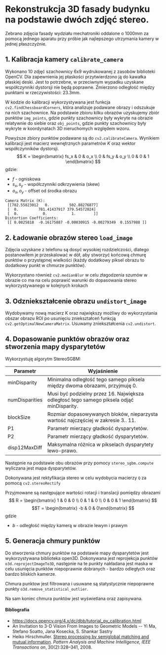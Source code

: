 # Rekonstrukcja 3D fasady budynku na podstawie dwóch zdjęć stereo.

Zebrano zdjęcia fasady wydziału mechatroniki oddalone o 1000mm za pomocą jednego aparatu przy próbie jak najlepszego utrzymania kamery w jednej płaszczyźnie.


## 1. Kalibracja kamery `calibrate_camera`

Wykonano 10 zdjęć szachownicy 6x9 wydrukowanej z zasobów biblioteki OpenCV. Dla zapewnienia jej płaskości przytwierdzono ją do kawałka płaskiej deski. Jest to potrzebne, w przeciwnym wypadku uzyskane współczynniki dystorsji nie będą poprawne. Zmierzono odległość między punktami w rzeczywistości: 23.3mm.

W kodzie do kalibracji wykorzystywana jest funkcja `cv2.findChessboardCorners`, która analizuje podawane obrazy i odszukuje na nich szachownice. Na podstawie zbioru kilku obrazów uzyskujemy zbiór punktów `img_points`, gdzie punkty szachownicy były wykryte na obrazie relatywnie do siebie oraz `obj_points`, gdzie punkty szachownicy były wykryte w koordynatach 3D nieruchomych względem wzoru.

Powyższe zbiory punktów podawane są do `cv2.calibrateCamera`. Wynikiem kalibracji jest macierz wewnętrznych parametrów $K$ oraz wektor współczynników dystorsji.
$$ K = \begin{bmatrix} fs_x & 0 & o_x \\ 0 & fs_y & o_y \\ 0 & 0 & 1 \end{bmatrix} $$
gdzie:
- $f$ - ogniskowa
- $s_x, s_y$ - współczynniki odkrzywienia (skew)
- $o_x, o_y$ - offset od środka obrazu

```
Camera Matrix (K):
 [[782.55823012   0.         502.88276877]
 [  0.         781.41437917 379.54572024]
 [  0.           0.           1.        ]]
Distortion Coefficients:
 [[ 0.0825818  -0.16175887 -0.00030915 -0.00279349  0.1557988 ]]
```

## 2. Ładowanie obrazów stereo `load_image`

Zdjęcia uzyskane z telefonu są dosyć wysokiej rozdzielczości, dlatego postanowiłem je przeskalować w dół, aby stworzyć końcową chmurę punktów o przystępnej wielkości (każdy dodatkowy piksel obrazu to dodatkowy punkt w chmurze punktów).

Wykorzystano również `cv2.medianBlur` w celu złagodzenia szumów w obrazie co ma na celu poprawić warunki do dopasowania stereo wykorzystywanego w kolejnych krokach

## 3. Odzniekształcenie obrazu `undistort_image`

Wydobywamy nową macierz K oraz największy możliwy do wykorzystania obszar obrazu ROI po usunięciu zniekształceń funkcją `cv2.getOptimalNewCameraMatrix`. Usuwamy zniekształcenia `cv2.undistort`.

## 4. Dopasowanie punktów obrazów oraz stworzenia mapy dysparytetów

Wykorzystuję algorytm StereoSGBM:

| Parametr          | Wyjaśnienie                                                                                                                                                                                                                                                                                                                                                                    |
| ----------------- | ------------------------------------------------------------------------------------------------------------------------------------------------------------------------------------------------------------------------------------------------------------------------------------------------------------------------------------------------------------------------------ |
| minDisparity      | Minimalna odległość tego samego piksela między dwoma obrazami, przyjmuję 0.                                                                                                                                                                                                                                                                                                    |
| numDisparities    | Musi być podzielny przez 16. Największa odległosć tego samego piksela odjąć minDisparity.                                                                                                                                                                                                                                                                                      |
| blockSize         | Rozmiar dopasowywanych bloków, nieparzysta wartość najczęściej w zakresie 3.. 11.                                                                                                                                                                                                                                                                                              |
| P1                | Parametr mierzący gładkość dysparytetów.                                                                                                                                                                                                                                                                                                                                       |
| P2                | Parametr mierzący gładkość dysparytetów.                                                                                                                                                                                                                                                                                                                                       |
| disp12MaxDiff     | Maksymalna różnica w pikselach dysparytety lewo-prawo.                                                                                                                                                                                                                                                                                                                         |
Następnie na podstawie obu obrazów przy pomocy `stereo_sgbm.compute` wyliczana jest mapa dysparytetów.

Dokonywana jest rektyfikacja stereo w celu wydobycia macierzy `Q` za pomocą `cv2.stereoRectify`

Przyjmowane są następujące wartości rotacji i translacji pomiędzy obrazami
$$ R = \begin{bmatrix} 1 & 0 & 0 \\ 0 & 1 & 0 \\ 0 & 0 & 1 \end{bmatrix} $$
$$T =  \begin{bmatrix} -b & 0 & 0\end{bmatrix} $$
gdzie
- $b$ - odległość między kamerą w obrazie lewym i prawym 


## 5. Generacja chmury punktów

Do stworzenia chmury punktów na podstawie mapy dysparytetów jest wykorzystywana biblioteka open3D. Dokonywana jest reprojekcja punktów `o3d.reprojectImageTo3D`, następnie na te punkty nakładana jest maska w celu usunięcia punktów niepoprawnie dobranych - bardzo odległych oraz bardzo bliskich kamerze.

Chmura punktow jest filtrowana i usuwane są statystycznie niepoprawne punkty `o3d.remove_statistical_outlier`. 

Na sam koniec chmura punktów jest wyświetlana oraz zapisywana.


#### Bibliografia
- https://docs.opencv.org/4.x/dc/dbb/tutorial_py_calibration.html
- An Invitation to 3-D Vision From Images to Geometric Models -- Yi Ma, Stefano Soatto, Jana Kosecka, S. Shankar Sastry
- Heiko Hirschmuller. [Stereo processing by semiglobal matching and mutual information](http://www.openrs.org/photogrammetry/2015/SGM%202008%20PAMI%20-%20Stereo%20Processing%20by%20Semiglobal%20Matching%20and%20Mutual%20Informtion.pdf). _Pattern Analysis and Machine Intelligence, IEEE Transactions on_, 30(2):328–341, 2008.
